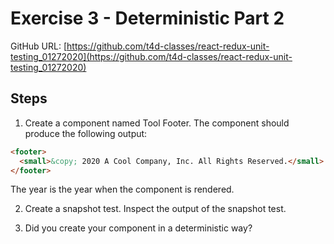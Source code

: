 # Exercise 3 - Deterministic Part 2

GitHub URL: [https://github.com/t4d-classes/react-redux-unit-testing_01272020](https://github.com/t4d-classes/react-redux-unit-testing_01272020)

## Steps

1. Create a component named Tool Footer. The component should produce the following output:

```html
<footer>
  <small>&copy; 2020 A Cool Company, Inc. All Rights Reserved.</small>
</footer>
```

The year is the year when the component is rendered.

2. Create a snapshot test. Inspect the output of the snapshot test.

3. Did you create your component in a deterministic way?
